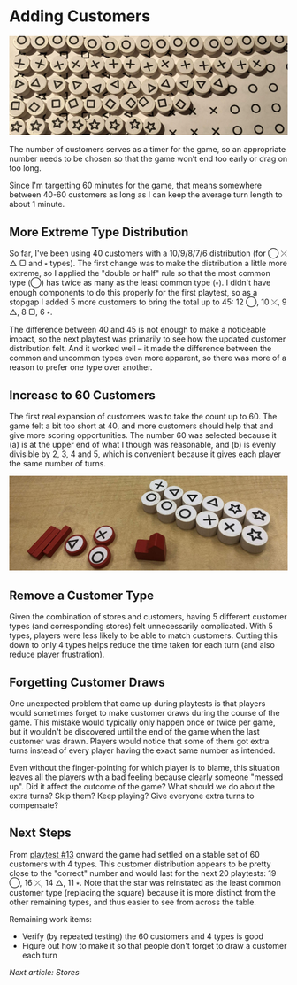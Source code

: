 # Adding Customers

<a href="../playtests/images/pt09/pt09-0685.jpg"><img src="images/pt09-0685-crop.jpg" /></a>

The number of customers serves as a timer for the game, so an appropriate number needs to be chosen so that the game won’t end too early or drag on too long.

Since I'm targetting 60 minutes for the game, that means somewhere between 40-60 customers as long as I can keep the average turn length to about 1 minute.

## More Extreme Type Distribution

So far, I've been using 40 customers with a 10/9/8/7/6 distribution (for ◯ ⤫ △ ▢ and ⭒ types). The first change was to make the distribution a little more extreme, so I applied the "double or half" rule so that the most common type (◯) has twice as many as the least common type (⭒). I didn't have enough components to do this properly for the first playtest, so as a stopgap I added 5 more customers to bring the total up to 45: 12 ◯, 10 ⤫, 9 △, 8 ▢, 6 ⭒.

The difference between 40 and 45 is not enough to make a noticeable impact, so the next playtest was primarily to see how the updated customer distribution felt. And it worked well – it made the difference between the common and uncommon types even more apparent, so there was more of a reason to prefer one type over another.

## Increase to 60 Customers

The first real expansion of customers was to take the count up to 60. The game felt a bit too short at 40, and more customers should help that and give more scoring opportunities. The number 60 was selected because it (a) is at the upper end of what I though was reasonable, and (b) is evenly divisible by 2, 3, 4 and 5, which is convenient because it gives each player the same number of turns.

<a href="../playtests/images/pt13/pt13-0707.jpg"><img src="images/pt13-0707-crop.jpg" /></a>

## Remove a Customer Type

Given the combination of stores and customers, having 5 different customer types (and corresponding stores) felt unnecessarily complicated. With 5 types, players were less likely to be able to match customers. Cutting this down to only 4 types helps reduce the time taken for each turn (and also reduce player frustration).

## Forgetting Customer Draws

One unexpected problem that came up during playtests is that players would sometimes forget to make customer draws during the course of the game. This mistake would typically only happen once or twice per game, but it wouldn't be discovered until the end of the game when the last customer was drawn. Players would notice that some of them got extra turns instead of every player having the exact same number as intended.

Even without the finger-pointing for which player is to blame, this situation leaves all the players with a bad feeling because clearly someone "messed up". Did it affect the outcome of the game? What should we do about the extra turns? Skip them? Keep playing? Give everyone extra turns to compensate?

## Next Steps

From [playtest #13](../playtests/2018-09-17-playtest-13.md) onward the game had settled on a stable set of 60 customers with 4 types. This customer distribution appears to be pretty close to the "correct" number and would last for the next 20 playtests: 19 ◯, 16 ⤫, 14 △, 11 ⭒. Note that the star was reinstated as the least common customer type (replacing the square) because it is more distinct from the other remaining types, and thus easier to see from across the table.

Remaining work items:

* Verify (by repeated testing) the 60 customers and 4 types is good
* Figure out how to make it so that people don't forget to draw a customer each turn

_Next article: Stores_
